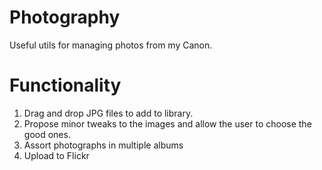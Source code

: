 # Photography
Useful utils for managing photos from my Canon.

# Functionality
1. Drag and drop JPG files to add to library. 
2. Propose minor tweaks to the images and allow the user to choose the good ones.
3. Assort photographs in multiple albums
4. Upload to Flickr
